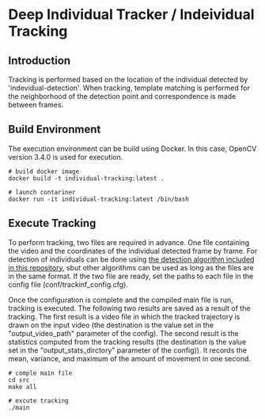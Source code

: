 # Deep Individual Tracker / Indeividual Tracking
## Introduction
Tracking is performed based on the location of the individual detected by 'indevidual-detection'. When tracking, template matching is performed for the neighborhood of the detection point and correspondence is made between frames.

## Build Environment
The execution environment can be build using Docker. In this case, OpenCV version 3.4.0 is used for execution.

```
# build docker image
docker build -t individual-tracking:latest .

# launch contariner
docker run -it individual-tracking:latest /bin/bash
```

## Execute Tracking
To perform tracking, two files are required in advance. One file containing the video and the coordinates of the individual detected frame by frame. For detection of individuals can be done using [the detection algorithm included in this repository](https://github.com/kenya-sk/deep-individual-tracker/tree/master/individual-detection), sbut other algorithms can be used as long as the files are in the same format. If the two file are ready, set the paths to each file in the config file (conf/trackinf_config.cfg).

Once the configuration is complete and the compiled main file is run, tracking is executed. The following two results are saved as a result of the tracking. The first result is a video file in which the tracked trajectory is drawn on the input video (the destination is the value set in the "output_video_path" parameter of the config). The second result is the statistics computed from the tracking results (the destination is the value set in the "output_stats_dirctory" parameter of the config)). It records the mean, variance, and maximum of the amount of movement in one second.

```
# comple main file
cd src
make all

# excute tracking
./main
```